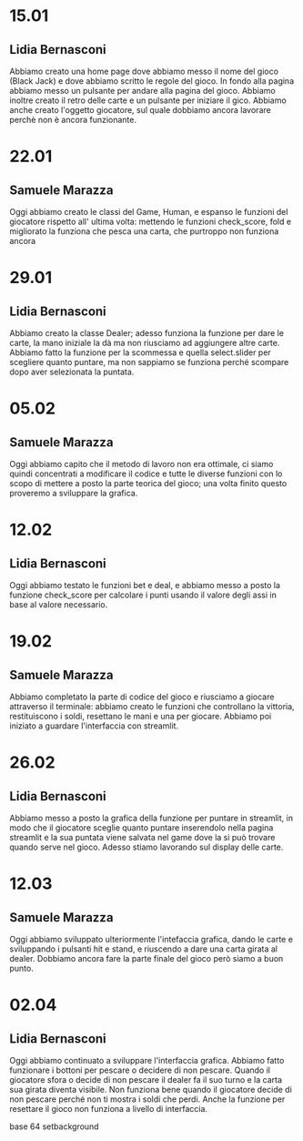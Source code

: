 # 15.01
## Lidia Bernasconi
Abbiamo creato una home page dove abbiamo messo il nome del gioco (Black Jack) e dove abbiamo scritto le regole del gioco. In fondo alla pagina abbiamo messo un pulsante per andare alla pagina del gioco. Abbiamo inoltre creato il retro delle carte e un pulsante per iniziare il gico. Abbiamo anche creato l'oggetto giocatore, sul quale dobbiamo ancora lavorare perchè non è ancora funzionante.

# 22.01
## Samuele Marazza
Oggi abbiamo creato le classi del Game, Human, e espanso le funzioni del giocatore rispetto all' ultima volta: mettendo le funzioni check_score, fold e migliorato la funziona che pesca una carta, che purtroppo non funziona ancora

# 29.01
## Lidia Bernasconi
Abbiamo creato la classe Dealer; adesso funziona la funzione per dare le carte, la mano iniziale la dà ma non riusciamo ad aggiungere altre carte. Abbiamo fatto la funzione per la scommessa e quella select.slider per scegliere quanto puntare, ma non sappiamo se funziona perché scompare dopo aver selezionata la puntata.

# 05.02
## Samuele Marazza
Oggi abbiamo capito che il metodo di lavoro non era ottimale, ci siamo quindi concentrati a modificare il codice e tutte le diverse funzioni con lo scopo di mettere a posto la parte teorica del gioco; una volta finito questo proveremo a sviluppare la grafica.

# 12.02
## Lidia Bernasconi
Oggi abbiamo testato le funzioni bet e deal, e abbiamo messo a posto la funzione check_score per calcolare i punti usando il valore degli assi in base al valore necessario.

# 19.02
##  Samuele Marazza
Abbiamo completato la parte di codice del gioco e riusciamo a giocare attraverso il terminale: abbiamo creato le funzioni che controllano la vittoria, restituiscono i soldi, resettano le mani e una per giocare. Abbiamo poi iniziato a guardare l'interfaccia con streamlit.

# 26.02
## Lidia Bernasconi
Abbiamo messo a posto la grafica della funzione per puntare in streamlit, in modo che il giocatore sceglie quanto puntare inserendolo nella pagina streamlit e la sua puntata viene salvata nel game dove la si può trovare quando serve nel gioco. Adesso stiamo lavorando sul display delle carte.

# 12.03
##  Samuele Marazza
Oggi abbiamo sviluppato ulteriormente l'intefaccia grafica, dando le carte e sviluppando i pulsanti hit e stand, e riuscendo a dare una carta girata al dealer. Dobbiamo ancora fare la parte finale del gioco però siamo a buon punto.

# 02.04
## Lidia Bernasconi
Oggi abbiamo continuato a sviluppare l'interfaccia grafica. Abbiamo fatto funzionare i bottoni per pescare o decidere di non pescare. Quando il giocatore sfora o decide di non pescare il dealer fa il suo turno e la carta sua girata diventa visibile. Non funziona bene quando il giocatore decide di non pescare perché non ti mostra i soldi che perdi. Anche la funzione per resettare il gioco non funziona a livello di interfaccia.

base 64 setbackground